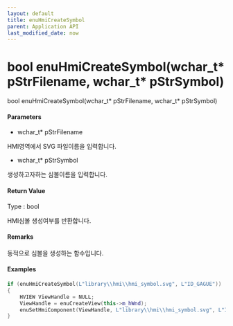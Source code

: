 ```yaml
---
layout: default
title: enuHmiCreateSymbol
parent: Application API
last_modified_date: now
---
```

# bool enuHmiCreateSymbol\(wchar\_t\* pStrFilename, wchar\_t\* pStrSymbol\)

bool enuHmiCreateSymbol\(wchar\_t\* pStrFilename, wchar\_t\* pStrSymbol\)

#### Parameters

* wchar\_t\* pStrFilename

HMI영역에서 SVG 파일이름을 입력합니다.

* wchar\_t\* pStrSymbol

생성하고자하는 심볼이름을 입력합니다.

#### Return Value

Type : bool

HMI심볼 생성여부를 반환합니다.

#### Remarks

동적으로 심볼을 생성하는 함수입니다.

#### Examples

```cpp
if (enuHmiCreateSymbol(L"library\\hmi\\hmi_symbol.svg", L"ID_GAGUE"))
{
    HVIEW ViewHandle = NULL; 
    ViewHandle = enuCreateView(this->m_hWnd);
    enuSetHmiComponent(ViewHandle, L"library\\hmi\\hmi_symbol.svg", L"ID_GAGUE");
}
```



